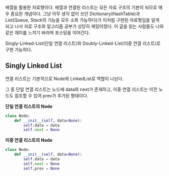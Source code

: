 배열을 활용한 자료형이다. 배열과 연결된 리스트는 모든 자료 구조의 기본이 되므로 매우 중요한 개념이다. 그냥 아무 생각 없이 쓰던 Dictionary(HashTable)과 List(Queue, Stack의 기능을 모두 소화 가능하다)가 이처럼 구현된 자료형임을 알게 되고 나서 자료 구조와 알고리즘 공부가 상당히 재밌어졌다. 이 글을 읽는 사람들도 나와 같은 재미를 느끼기 바라며 포스팅을 이어간다.

Singly-Linked-List(단일 연결 리스트)와 Doubly-Linked-List(이중 연결 리스트)로 구현 가능하다.

## Singly Linked List

연결 리스트는 기본적으로 Node와 LinkedList로 역할이 나뉜다.

그 중 단일 연결 리스트는 노드에 data와 next가 존재하고, 이중 연결 리스트는 이전 노드도 참조할 수 있어 prev가 추가된 형태이다.

**단일 연결 리스트의 Node**

```python
class Node:
	def __init__(self, data=None):
		self.data = data
		self.next = None
```

**이중 연결 리스트의 Node**

```python
class Node:
	def __init__(self, data=None):
		self.data = data
		self.next = None
		self.prev = None
```
